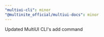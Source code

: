 ```yaml
---
"multiui-cli": minor
"@multinite_official/multiui-docs": minor
---
```


Updated MultiUI CLI's add command
